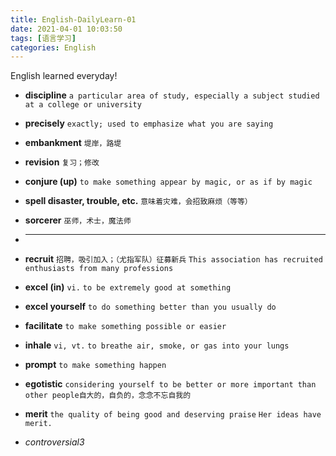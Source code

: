 ```yaml
---
title: English-DailyLearn-01
date: 2021-04-01 10:03:50
tags: [语言学习]
categories: English
---
```


English learned everyday!

<!--more-->


- **discipline** `a particular area of study, especially a subject studied at a college or university`

- **precisely**  `exactly; used to emphasize what you are saying`

- **embankment** `堤岸，路堤` 

- **revision** `复习；修改`

- **conjure (up)** `to make something appear by magic, or as if by magic`

- **spell disaster, trouble, etc.**  `意味着灾难，会招致麻烦（等等）`

- **sorcerer** `巫师，术士，魔法师`

- ****

- **recruit** `招聘，吸引加入；（尤指军队）征募新兵` `This association has recruited enthusiasts from many professions`

- **excel (in)**  `vi.` `to be extremely good at something`

- **excel yourself** `to do something better than you usually do`

- **facilitate** `to make something possible or easier`

- **inhale**  `vi, vt.` `to breathe air, smoke, or gas into your lungs`

- **prompt**   `to make something happen`

- **egotistic** `considering yourself to be better or more important than other people自大的，自负的，念念不忘自我的`

- **merit**  `the quality of being good and deserving praise` `Her ideas have merit.`


- *controversial3*
